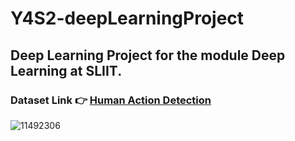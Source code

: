 ﻿# Y4S2-deepLearningProject

## Deep Learning Project for the module Deep Learning at SLIIT.

### Dataset Link 👉 [Human Action Detection](https://www.kaggle.com/datasets/emirhanai/human-action-detection-artificial-intelligence/data)

![11492306](https://github.com/ramithperera/Y4S2-deepLearningProject/assets/89182652/e711969b-310b-4b52-b4ad-fc7f291f14dc)


